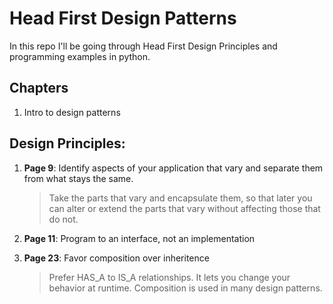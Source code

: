 # Head First Design Patterns

In this repo I'll be going through Head First Design Principles and programming examples in python.

## Chapters
1. Intro to design patterns

## Design Principles:
1. **Page 9**: Identify aspects of your application that vary and separate them from what stays the same.

   
   > Take the parts that vary and encapsulate them, so that later you can alter or extend the parts that vary without affecting those that do not.
   
2. **Page 11**: Program to an interface, not an implementation


3. **Page 23**: Favor composition over inheritence
   
    > Prefer HAS_A to IS_A relationships. It lets you change your behavior at runtime. Composition is used in many design patterns.
